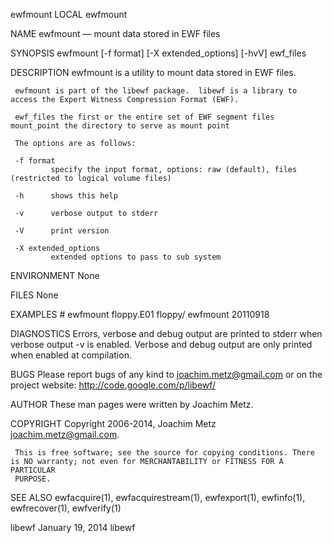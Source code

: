 ewfmount                                                               LOCAL                                                              ewfmount

NAME
     ewfmount — mount data stored in EWF files

SYNOPSIS
     ewfmount [-f format] [-X extended_options] [-hvV] ewf_files

DESCRIPTION
     ewfmount is a utility to mount data stored in EWF files.

     ewfmount is part of the libewf package.  libewf is a library to access the Expert Witness Compression Format (EWF).

     ewf_files the first or the entire set of EWF segment files mount_point the directory to serve as mount point

     The options are as follows:

     -f format
             specify the input format, options: raw (default), files (restricted to logical volume files)

     -h      shows this help

     -v      verbose output to stderr

     -V      print version

     -X extended_options
             extended options to pass to sub system

ENVIRONMENT
     None

FILES
     None

EXAMPLES
     # ewfmount floppy.E01 floppy/
     ewfmount 20110918

DIAGNOSTICS
     Errors, verbose and debug output are printed to stderr when verbose output -v is enabled. Verbose and debug output are only printed when
     enabled at compilation.

BUGS
     Please report bugs of any kind to <joachim.metz@gmail.com> or on the project website: http://code.google.com/p/libewf/

AUTHOR
     These man pages were written by Joachim Metz.

COPYRIGHT
     Copyright 2006-2014, Joachim Metz <joachim.metz@gmail.com>.

     This is free software; see the source for copying conditions. There is NO warranty; not even for MERCHANTABILITY or FITNESS FOR A PARTICULAR
     PURPOSE.

SEE ALSO
     ewfacquire(1), ewfacquirestream(1), ewfexport(1), ewfinfo(1), ewfrecover(1), ewfverify(1)

libewf                                                           January 19, 2014                                                           libewf
